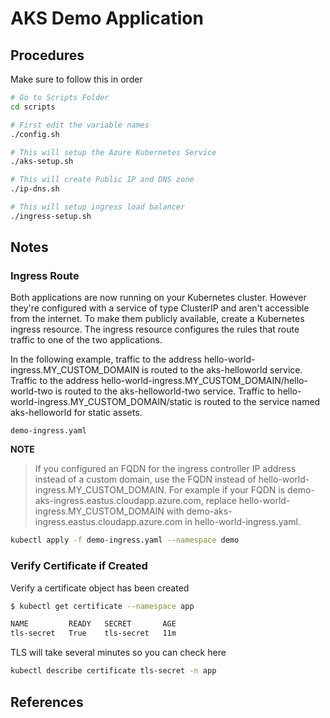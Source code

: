 # AKS Demo Application

## Procedures

Make sure to follow this in order

```bash
# Go to Scripts Folder
cd scripts

# First edit the variable names
./config.sh

# This will setup the Azure Kubernetes Service
./aks-setup.sh 

# This will create Public IP and DNS zone
./ip-dns.sh

# This will setup ingress load balancer
./ingress-setup.sh


```

## Notes

### Ingress Route

Both applications are now running on your Kubernetes cluster. However they're configured with a service of type ClusterIP and aren't accessible from the internet. To make them publicly available, create a Kubernetes ingress resource. The ingress resource configures the rules that route traffic to one of the two applications.

In the following example, traffic to the address hello-world-ingress.MY_CUSTOM_DOMAIN is routed to the aks-helloworld service. Traffic to the address hello-world-ingress.MY_CUSTOM_DOMAIN/hello-world-two is routed to the aks-helloworld-two service. Traffic to hello-world-ingress.MY_CUSTOM_DOMAIN/static is routed to the service named aks-helloworld for static assets.

`demo-ingress.yaml`

**NOTE**
>If you configured an FQDN for the ingress controller IP address instead of a custom domain, use the FQDN instead of hello-world-ingress.MY_CUSTOM_DOMAIN. For example if your FQDN is demo-aks-ingress.eastus.cloudapp.azure.com, replace hello-world-ingress.MY_CUSTOM_DOMAIN with demo-aks-ingress.eastus.cloudapp.azure.com in hello-world-ingress.yaml.

```bash
kubectl apply -f demo-ingress.yaml --namespace demo
```

### Verify Certificate if Created
Verify a certificate object has been created

```bash
$ kubectl get certificate --namespace app

NAME         READY   SECRET       AGE
tls-secret   True    tls-secret   11m
```

TLS will take several minutes so you can check here
```bash
kubectl describe certificate tls-secret -n app
```

## References

